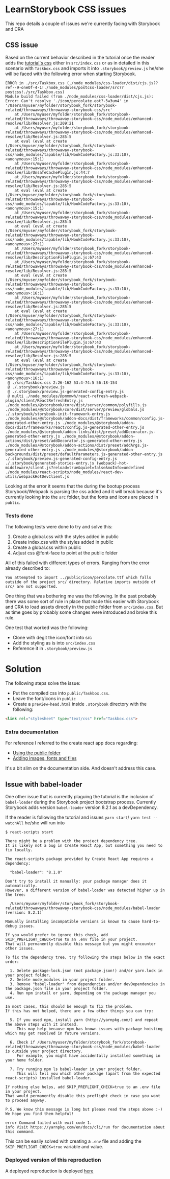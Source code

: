 # LearnStorybook CSS issues

This repo details a couple of issues we're currently facing with Storybook and CRA

## CSS issue

Based on the current behavior described in the tutorial once the reader adds the [tutorial's css](https://github.com/chromaui/learnstorybook-code/blob/master/src/index.css) either in `src/index.css` or as in detailed in this scenario with `Taskbox.css` and 
imports it into `.storybook/preview.js` he/she will be faced with the following error when starting Storybook.


```shell
ERROR in ./src/Taskbox.css (./node_modules/css-loader/dist/cjs.js??ref--9-oneOf-4-1!./node_modules/postcss-loader/src??postcss!./src/Taskbox.css)
Module build failed (from ./node_modules/css-loader/dist/cjs.js):
Error: Can't resolve './icon/percolate.eot?-5w3um4' in '/Users/myuser/myfolder/storybook_fork/storybook-related/throwaways/throwaway-storybook-css/src'
    at /Users/myuser/myfolder/storybook_fork/storybook-related/throwaways/throwaway-storybook-css/node_modules/enhanced-resolve/lib/Resolver.js:209:21
    at /Users/myuser/myfolder/storybook_fork/storybook-related/throwaways/throwaway-storybook-css/node_modules/enhanced-resolve/lib/Resolver.js:285:5
    at eval (eval at create (/Users/myuser/myfolder/storybook_fork/storybook-related/throwaways/throwaway-storybook-css/node_modules/tapable/lib/HookCodeFactory.js:33:10), <anonymous>:15:1)
    at /Users/myuser/myfolder/storybook_fork/storybook-related/throwaways/throwaway-storybook-css/node_modules/enhanced-resolve/lib/UnsafeCachePlugin.js:44:7
    at /Users/myuser/myfolder/storybook_fork/storybook-related/throwaways/throwaway-storybook-css/node_modules/enhanced-resolve/lib/Resolver.js:285:5
    at eval (eval at create (/Users/myuser/myfolder/storybook_fork/storybook-related/throwaways/throwaway-storybook-css/node_modules/tapable/lib/HookCodeFactory.js:33:10), <anonymous>:15:1)
    at /Users/myuser/myfolder/storybook_fork/storybook-related/throwaways/throwaway-storybook-css/node_modules/enhanced-resolve/lib/Resolver.js:285:5
    at eval (eval at create (/Users/myuser/myfolder/storybook_fork/storybook-related/throwaways/throwaway-storybook-css/node_modules/tapable/lib/HookCodeFactory.js:33:10), <anonymous>:27:1)
    at /Users/myuser/myfolder/storybook_fork/storybook-related/throwaways/throwaway-storybook-css/node_modules/enhanced-resolve/lib/DescriptionFilePlugin.js:67:43
    at /Users/myuser/myfolder/storybook_fork/storybook-related/throwaways/throwaway-storybook-css/node_modules/enhanced-resolve/lib/Resolver.js:285:5
    at eval (eval at create (/Users/myuser/myfolder/storybook_fork/storybook-related/throwaways/throwaway-storybook-css/node_modules/tapable/lib/HookCodeFactory.js:33:10), <anonymous>:16:1)
    at /Users/myuser/myfolder/storybook_fork/storybook-related/throwaways/throwaway-storybook-css/node_modules/enhanced-resolve/lib/Resolver.js:285:5
    at eval (eval at create (/Users/myuser/myfolder/storybook_fork/storybook-related/throwaways/throwaway-storybook-css/node_modules/tapable/lib/HookCodeFactory.js:33:10), <anonymous>:27:1)
    at /Users/myuser/myfolder/storybook_fork/storybook-related/throwaways/throwaway-storybook-css/node_modules/enhanced-resolve/lib/DescriptionFilePlugin.js:67:43
    at /Users/myuser/myfolder/storybook_fork/storybook-related/throwaways/throwaway-storybook-css/node_modules/enhanced-resolve/lib/Resolver.js:285:5
    at eval (eval at create (/Users/myuser/myfolder/storybook_fork/storybook-related/throwaways/throwaway-storybook-css/node_modules/tapable/lib/HookCodeFactory.js:33:10), <anonymous>:16:1)
 @ ./src/Taskbox.css 2:26-162 53:4-74:5 56:18-154
 @ ./.storybook/preview.js
 @ ./.storybook/preview.js-generated-config-entry.js
 @ multi ./node_modules/@pmmmwh/react-refresh-webpack-plugin/client/ReactRefreshEntry.js ./node_modules/@storybook/core/dist/server/common/polyfills.js ./node_modules/@storybook/core/dist/server/preview/globals.js ./.storybook/storybook-init-framework-entry.js ./node_modules/@storybook/addon-docs/dist/frameworks/common/config.js-generated-other-entry.js ./node_modules/@storybook/addon-docs/dist/frameworks/react/config.js-generated-other-entry.js ./node_modules/@storybook/addon-links/dist/preset/addDecorator.js-generated-other-entry.js ./node_modules/@storybook/addon-actions/dist/preset/addDecorator.js-generated-other-entry.js ./node_modules/@storybook/addon-actions/dist/preset/addArgs.js-generated-other-entry.js ./node_modules/@storybook/addon-backgrounds/dist/preset/defaultParameters.js-generated-other-entry.js ./.storybook/preview.js-generated-config-entry.js ./.storybook/generated-stories-entry.js (webpack)-hot-middleware/client.js?reload=true&quiet=false&noInfo=undefined ./node_modules/react-scripts/node_modules/react-dev-utils/webpackHotDevClient.js

 ```

Looking at the error it seems that the during the bootup process Storybook/Webpack is parsing the css added and it will break because it's currently looking into the `src` folder, but the fonts and icons are placed in `public`.

### Tests done

The following tests were done to try and solve this:

1. Create a global.css with the styles added in public
2. Create index.css with the styles added in public
3. Create a global.css within public
4. Adjust css @font-face to point at the public folder


All of this failed with different types of errors. Ranging from the error already described to:

```shell
You attempted to import ../public/icon/percolate.ttf which falls outside of the project src/ directory. Relative imports outside of src/ are not supported.
```


One thing that was bothering me was the following. In the past probably there was some sort of rule in place that made this easier with Storybook and CRA to load assets directly in the public folder from `src/index.css`. But as time goes by probably some changes were introduced and broke this rule.

One test that worked was the following:

- Clone with degit the icon/font into src
- Add the styling as is into `src/index.css`
- Reference it in `.storybook/preview.js`

# Solution
The following steps solve the issue:
- Put the compiled css into `public/Taskbox.css`.
- Leave the font/icons in `public`
- Create a `preview-head.html` inside `.storybook` directory with the following:
```html
<link rel="stylesheet" type="text/css" href="Taskbox.css">
```

### Extra documentation

For reference I referred to the create react app docs regarding:
- [Using the public folder](https://create-react-app.dev/docs/using-the-public-folder)
- [Adding images, fonts and files](https://create-react-app.dev/docs/adding-images-fonts-and-files/)

It's a bit slim on the documentation side. And doesn't address this case.



## Issue with babel-loader

One other issue that is currently plaguing the tutorial is the inclusion of `babel-loader` during the Storybook project bootstrap process. Currently Storybook adds version `babel-loader` version 8.2.1 as a devDependency.

If the reader is following the tutorial and issues `yarn start`/ `yarn test --watchAll` he/she will run into 

```shell
$ react-scripts start

There might be a problem with the project dependency tree.
It is likely not a bug in Create React App, but something you need to fix locally.

The react-scripts package provided by Create React App requires a dependency:

  "babel-loader": "8.1.0"

Don't try to install it manually: your package manager does it automatically.
However, a different version of babel-loader was detected higher up in the tree:

  /Users/myuser/myfolder/storybook_fork/storybook-related/throwaways/throwaway-storybook-css/node_modules/babel-loader (version: 8.2.1) 

Manually installing incompatible versions is known to cause hard-to-debug issues.

If you would prefer to ignore this check, add SKIP_PREFLIGHT_CHECK=true to an .env file in your project.
That will permanently disable this message but you might encounter other issues.

To fix the dependency tree, try following the steps below in the exact order:

  1. Delete package-lock.json (not package.json!) and/or yarn.lock in your project folder.
  2. Delete node_modules in your project folder.
  3. Remove "babel-loader" from dependencies and/or devDependencies in the package.json file in your project folder.
  4. Run npm install or yarn, depending on the package manager you use.

In most cases, this should be enough to fix the problem.
If this has not helped, there are a few other things you can try:

  5. If you used npm, install yarn (http://yarnpkg.com/) and repeat the above steps with it instead.
     This may help because npm has known issues with package hoisting which may get resolved in future versions.

  6. Check if /Users/myuser/myfolder/storybook_fork/storybook-related/throwaways/throwaway-storybook-css/node_modules/babel-loader is outside your project directory.
     For example, you might have accidentally installed something in your home folder.

  7. Try running npm ls babel-loader in your project folder.
     This will tell you which other package (apart from the expected react-scripts) installed babel-loader.

If nothing else helps, add SKIP_PREFLIGHT_CHECK=true to an .env file in your project.
That would permanently disable this preflight check in case you want to proceed anyway.

P.S. We know this message is long but please read the steps above :-) We hope you find them helpful!

error Command failed with exit code 1.
info Visit https://yarnpkg.com/en/docs/cli/run for documentation about this command.
```

This can be easily solved with creating a `.env` file and adding the `SKIP_PREFLIGHT_CHECK=true` variable and value.

### Deployed version of this reproduction 

A deployed reproduction is deployed [here](https://eager-mclean-4d67f7.netlify.app/?path=/story/task--default)